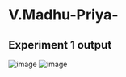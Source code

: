 # V.Madhu-Priya-
## Experiment 1 output
![image](https://user-images.githubusercontent.com/112066513/194108009-d6a8e744-9e63-4315-9c3c-b4b490bbbef7.png)
![image](https://user-images.githubusercontent.com/112066513/194108271-6c482448-520d-4bed-b535-0ba68652ffc0.png)
